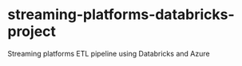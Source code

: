 # streaming-platforms-databricks-project
Streaming platforms ETL pipeline using Databricks and Azure
